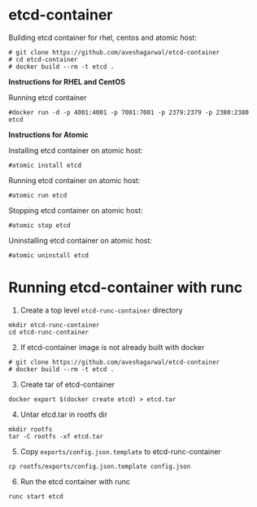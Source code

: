 # etcd-container

Building etcd container for rhel, centos and atomic host:

```
# git clone https://github.com/aveshagarwal/etcd-container
# cd etcd-container
# docker build --rm -t etcd .
```
**Instructions for RHEL and CentOS**

Running etcd container

```
#docker run -d -p 4001:4001 -p 7001:7001 -p 2379:2379 -p 2380:2380 etcd
```

**Instructions for Atomic**

Installing etcd container on atomic host:

```
#atomic install etcd
```

Running etcd container on atomic host:

```
#atomic run etcd
```

Stopping etcd container on atomic host:

```
#atomic stop etcd
```

Uninstalling etcd container on atomic host:

```
#atomic uninstall etcd
```
# Running etcd-container with runc

1. Create a top level `etcd-runc-container` directory

```
mkdir etcd-runc-container
cd etcd-runc-container
```

2. If etcd-container image is not already built with docker

```
# git clone https://github.com/aveshagarwal/etcd-container
# docker build --rm -t etcd .
```
3. Create tar of etcd-container

```
docker export $(docker create etcd) > etcd.tar
```

4. Untar etcd.tar in rootfs dir 

```
mkdir rootfs
tar -C rootfs -xf etcd.tar
```

5. Copy `exports/config.json.template` to etcd-runc-container

```
cp rootfs/exports/config.json.template config.json
```

6. Run the etcd container with runc

```
runc start etcd
```
